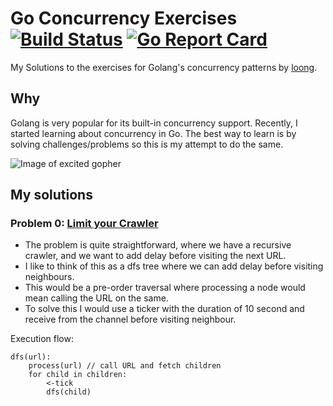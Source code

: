 # Go Concurrency Exercises [![Build Status](https://travis-ci.org/loong/go-concurrency-exercises.svg?branch=main)](https://travis-ci.org/loong/go-concurrency-exercises) [![Go Report Card](https://goreportcard.com/badge/github.com/loong/go-concurrency-exercises)](https://goreportcard.com/report/github.com/loong/go-concurrency-exercises)
My Solutions to the exercises for Golang's concurrency patterns by [loong](https://github.com/loong).

## Why
Golang is very popular for its built-in concurrency support. Recently, I started learning about concurrency in Go.
The best way to learn is by solving challenges/problems so this is my attempt to do the same.

![Image of excited gopher](https://golang.org/doc/gopher/pkg.png)

## My solutions

### Problem 0: [Limit your Crawler](https://github.com/pankajm05/go-concurrency-exercises-solutions/blob/main/0-limit-crawler/main.go)
- The problem is quite straightforward, where we have a recursive crawler, and we want to add delay before visiting the next URL.
- I like to think of this as a dfs tree where we can add delay before visiting neighbours.
- This would be a pre-order traversal where processing a node would mean calling the URL on the same.
- To solve this I would use a ticker with the duration of 10 second and receive from the channel before visiting neighbour.

Execution flow:
```
dfs(url):
    process(url) // call URL and fetch children
    for child in children:
        <-tick
        dfs(child)
```
